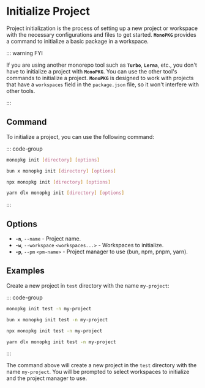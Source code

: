 # Initialize Project

Project initialization is the process of setting up a new project or workspace with the necessary configurations and files to get started. **`MonoPKG`** provides a command to initialize a basic package in a workspace.

::: warning FYI

If you are using another monorepo tool such as **`Turbo`**, **`Lerna`**, etc., you don't have to initialize a project with **`MonoPKG`**. You can use the other tool's commands to initialize a project. **`MonoPKG`** is designed to work with projects that have a `workspaces` field in the `package.json` file, so it won't interfere with other tools.

:::

## Command

To initialize a project, you can use the following command:

::: code-group

```bash [Global]
monopkg init [directory] [options]
```

```bash [Bun]
bun x monopkg init [directory] [options]
```

```bash [NPM]
npx monopkg init [directory] [options]
```

```bash [Yarn]
yarn dlx monopkg init [directory] [options]
```

:::

## Options

- **`-n`**, `--name` - Project name.
- **`-w`**, `--workspace` `<workspaces...>` - Workspaces to initialize.
- **`-p`**, `--pm` `<pm-name>` - Project manager to use (bun, npm, pnpm, yarn).

## Examples

Create a new project in `test` directory with the name `my-project`:

::: code-group

```bash [Global]
monopkg init test -n my-project
```

```bash [Bun]
bun x monopkg init test -n my-project
```

```bash [NPM]
npx monopkg init test -n my-project
```

```bash [Yarn]
yarn dlx monopkg init test -n my-project
```

:::

The command above will create a new project in the `test` directory with the name `my-project`. You will be prompted to select workspaces to initialize and the project manager to use.
